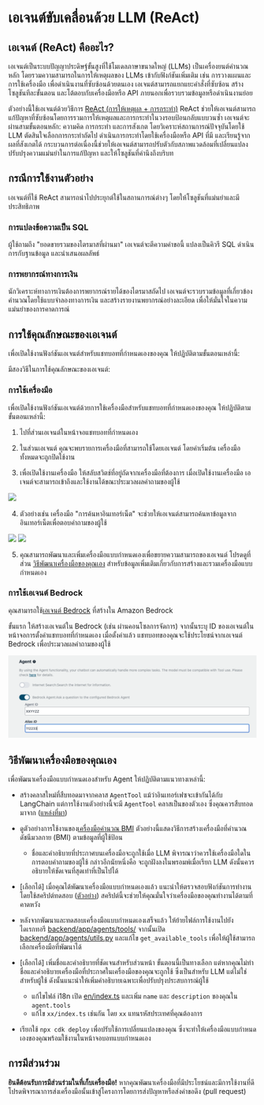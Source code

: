 # เอเจนต์ขับเคลื่อนด้วย LLM (ReAct)

## เอเจนต์ (ReAct) คืออะไร?

เอเจนต์เป็นระบบปัญญาประดิษฐ์ขั้นสูงที่ใช้โมเดลภาษาขนาดใหญ่ (LLMs) เป็นเครื่องยนต์คำนวณหลัก โดยรวมความสามารถในการให้เหตุผลของ LLMs เข้ากับฟังก์ชันเพิ่มเติม เช่น การวางแผนและการใช้เครื่องมือ เพื่อดำเนินงานที่ซับซ้อนด้วยตนเอง เอเจนต์สามารถแยกแยะคำสั่งที่ซับซ้อน สร้างโซลูชันทีละขั้นตอน และโต้ตอบกับเครื่องมือหรือ API ภายนอกเพื่อรวบรวมข้อมูลหรือดำเนินงานย่อย

ตัวอย่างนี้ใช้เอเจนต์ด้วยวิธีการ [ReAct (การให้เหตุผล + การกระทำ)](https://www.promptingguide.ai/techniques/react) ReAct ช่วยให้เอเจนต์สามารถแก้ปัญหาที่ซับซ้อนโดยการรวมการให้เหตุผลและการกระทำในวงรอบป้อนกลับแบบวนซ้ำ เอเจนต์จะผ่านสามขั้นตอนหลัก: ความคิด การกระทำ และการสังเกต โดยวิเคราะห์สถานการณ์ปัจจุบันโดยใช้ LLM ตัดสินใจเลือกการกระทำถัดไป ดำเนินการกระทำโดยใช้เครื่องมือหรือ API ที่มี และเรียนรู้จากผลที่สังเกตได้ กระบวนการต่อเนื่องนี้ช่วยให้เอเจนต์สามารถปรับตัวกับสภาพแวดล้อมที่เปลี่ยนแปลง ปรับปรุงความแม่นยำในการแก้ปัญหา และให้โซลูชันที่คำนึงถึงบริบท

## กรณีการใช้งานตัวอย่าง

เอเจนต์ที่ใช้ ReAct สามารถนำไปประยุกต์ใช้ในสถานการณ์ต่างๆ โดยให้โซลูชันที่แม่นยำและมีประสิทธิภาพ

### การแปลงข้อความเป็น SQL

ผู้ใช้ถามถึง "ยอดขายรวมของไตรมาสที่ผ่านมา" เอเจนต์จะตีความคำขอนี้ แปลงเป็นคิวรี SQL ดำเนินการกับฐานข้อมูล และนำเสนอผลลัพธ์

### การพยากรณ์ทางการเงิน

นักวิเคราะห์ทางการเงินต้องการพยากรณ์รายได้ของไตรมาสถัดไป เอเจนต์จะรวบรวมข้อมูลที่เกี่ยวข้อง คำนวณโดยใช้แบบจำลองทางการเงิน และสร้างรายงานพยากรณ์อย่างละเอียด เพื่อให้มั่นใจในความแม่นยำของการคาดการณ์

## การใช้คุณลักษณะของเอเจนต์

เพื่อเปิดใช้งานฟังก์ชันเอเจนต์สำหรับแชทบอทที่กำหนดเองของคุณ ให้ปฏิบัติตามขั้นตอนเหล่านี้:

มีสองวิธีในการใช้คุณลักษณะของเอเจนต์:

### การใช้เครื่องมือ

เพื่อเปิดใช้งานฟังก์ชันเอเจนต์ด้วยการใช้เครื่องมือสำหรับแชทบอทที่กำหนดเองของคุณ ให้ปฏิบัติตามขั้นตอนเหล่านี้:

1. ไปที่ส่วนเอเจนต์ในหน้าจอแชทบอทที่กำหนดเอง

2. ในส่วนเอเจนต์ คุณจะพบรายการเครื่องมือที่สามารถใช้โดยเอเจนต์ โดยค่าเริ่มต้น เครื่องมือทั้งหมดจะถูกปิดใช้งาน

3. เพื่อเปิดใช้งานเครื่องมือ ให้สลับสวิตช์ที่อยู่ถัดจากเครื่องมือที่ต้องการ เมื่อเปิดใช้งานเครื่องมือ เอเจนต์จะสามารถเข้าถึงและใช้งานได้ขณะประมวลผลคำถามของผู้ใช้

![](./imgs/agent_tools.png)

4. ตัวอย่างเช่น เครื่องมือ "การค้นหาอินเทอร์เน็ต" จะช่วยให้เอเจนต์สามารถค้นหาข้อมูลจากอินเทอร์เน็ตเพื่อตอบคำถามของผู้ใช้

![](./imgs/agent1.png)
![](./imgs/agent2.png)

5. คุณสามารถพัฒนาและเพิ่มเครื่องมือแบบกำหนดเองเพื่อขยายความสามารถของเอเจนต์ โปรดดูที่ส่วน [วิธีพัฒนาเครื่องมือของคุณเอง](#how-to-develop-your-own-tools) สำหรับข้อมูลเพิ่มเติมเกี่ยวกับการสร้างและรวมเครื่องมือแบบกำหนดเอง

### การใช้เอเจนต์ Bedrock

คุณสามารถใช้[เอเจนต์ Bedrock](https://aws.amazon.com/bedrock/agents/) ที่สร้างใน Amazon Bedrock

ขั้นแรก ให้สร้างเอเจนต์ใน Bedrock (เช่น ผ่านคอนโซลการจัดการ) จากนั้นระบุ ID ของเอเจนต์ในหน้าจอการตั้งค่าแชทบอทที่กำหนดเอง เมื่อตั้งค่าแล้ว แชทบอทของคุณจะใช้ประโยชน์จากเอเจนต์ Bedrock เพื่อประมวลผลคำถามของผู้ใช้

![](./imgs/bedrock_agent_tool.png)

## วิธีพัฒนาเครื่องมือของคุณเอง

เพื่อพัฒนาเครื่องมือแบบกำหนดเองสำหรับ Agent ให้ปฏิบัติตามแนวทางเหล่านี้:

- สร้างคลาสใหม่ที่สืบทอดมาจากคลาส `AgentTool` แม้ว่าอินเทอร์เฟซจะเข้ากันได้กับ LangChain แต่การใช้งานตัวอย่างนี้จะมี `AgentTool` คลาสเป็นของตัวเอง ซึ่งคุณควรสืบทอดมาจาก ([แหล่งที่มา](../backend/app/agents/tools/agent_tool.py))

- ดูตัวอย่างการใช้งานของ[เครื่องมือคำนวณ BMI](../examples/agents/tools/bmi/bmi.py) ตัวอย่างนี้แสดงวิธีการสร้างเครื่องมือที่คำนวณดัชนีมวลกาย (BMI) ตามข้อมูลที่ผู้ใช้ป้อน

  - ชื่อและคำอธิบายที่ประกาศบนเครื่องมือจะถูกใช้เมื่อ LLM พิจารณาว่าควรใช้เครื่องมือใดในการตอบคำถามของผู้ใช้ กล่าวอีกนัยหนึ่งคือ จะถูกฝังลงในพรอมพ์เมื่อเรียก LLM ดังนั้นควรอธิบายให้ชัดเจนที่สุดเท่าที่เป็นไปได้

- [เลือกได้] เมื่อคุณได้พัฒนาเครื่องมือแบบกำหนดเองแล้ว แนะนำให้ตรวจสอบฟังก์ชันการทำงานโดยใช้สคริปต์ทดสอบ ([ตัวอย่าง](../examples/agents/tools/bmi/test_bmi.py)) สคริปต์นี้จะช่วยให้คุณมั่นใจว่าเครื่องมือของคุณทำงานได้ตามที่คาดหวัง

- หลังจากพัฒนาและทดสอบเครื่องมือแบบกำหนดเองเสร็จแล้ว ให้ย้ายไฟล์การใช้งานไปยังไดเรกทอรี [backend/app/agents/tools/](../backend/app/agents/tools/) จากนั้นเปิด [backend/app/agents/utils.py](../backend/app/agents/utils.py) และแก้ไข `get_available_tools` เพื่อให้ผู้ใช้สามารถเลือกเครื่องมือที่พัฒนาได้

- [เลือกได้] เพิ่มชื่อและคำอธิบายที่ชัดเจนสำหรับส่วนหน้า ขั้นตอนนี้เป็นทางเลือก แต่หากคุณไม่ทำ ชื่อและคำอธิบายเครื่องมือที่ประกาศในเครื่องมือของคุณจะถูกใช้ ซึ่งเป็นสำหรับ LLM แต่ไม่ใช่สำหรับผู้ใช้ ดังนั้นแนะนำให้เพิ่มคำอธิบายเฉพาะเพื่อปรับปรุงประสบการณ์ผู้ใช้

  - แก้ไขไฟล์ i18n เปิด [en/index.ts](../frontend/src/i18n/en/index.ts) และเพิ่ม `name` และ `description` ของคุณใน `agent.tools`
  - แก้ไข `xx/index.ts` เช่นกัน โดย `xx` แทนรหัสประเทศที่คุณต้องการ

- เรียกใช้ `npx cdk deploy` เพื่อปรับใช้การเปลี่ยนแปลงของคุณ ซึ่งจะทำให้เครื่องมือแบบกำหนดเองของคุณพร้อมใช้งานในหน้าจอบอทแบบกำหนดเอง

## การมีส่วนร่วม

**ยินดีต้อนรับการมีส่วนร่วมในที่เก็บเครื่องมือ!** หากคุณพัฒนาเครื่องมือที่มีประโยชน์และมีการใช้งานที่ดี โปรดพิจารณาการส่งเครื่องมือนั้นเข้าสู่โครงการโดยการส่งปัญหาหรือส่งคำขอดึง (pull request)